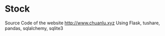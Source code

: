 # Stock
Source Code of the website http://www.chuanlu.xyz
Using Flask, tushare, pandas, sqlalchemy, sqlite3
